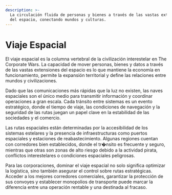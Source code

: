 ```yaml
---
description: >-
  La circulación fluida de personas y bienes a través de las vastas extensiones
  del espacio, conectando mundos y culturas.
---
```


# Viaje Espacial

El viaje espacial es la columna vertebral de la civilización interestelar en The Corporate Wars. La capacidad de mover personas, bienes y datos a través de las vastas extensiones del espacio es lo que mantiene la economía en funcionamiento, permite la expansión territorial y define las relaciones entre mundos y civilizaciones.

Dado que las comunicaciones más rápidas que la luz no existen, las naves espaciales son el único medio para transmitir información y coordinar operaciones a gran escala. Cada tránsito entre sistemas es un evento estratégico, donde el tiempo de viaje, las condiciones de navegación y la seguridad de las rutas juegan un papel clave en la estabilidad de las sociedades y el comercio.

Las rutas espaciales están determinadas por la accesibilidad de los sistemas estelares y la presencia de infraestructuras como puertos espaciales y estaciones de reabastecimiento. Algunas regiones cuentan con corredores bien establecidos, donde el tr�nsito es frecuente y seguro, mientras que otras son zonas de alto riesgo debido a la actividad pirata, conflictos interestelares o condiciones espaciales peligrosas.

Para las corporaciones, dominar el viaje espacial no solo significa optimizar la logística, sino también asegurar el control sobre rutas estratégicas. Acceder a los mejores corredores comerciales, garantizar la protección de sus convoyes y establecer monopolios de transporte puede marcar la diferencia entre una operación rentable y una destinada al fracaso.

